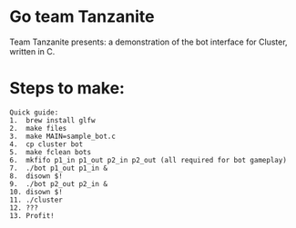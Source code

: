 # Go team Tanzanite

Team Tanzanite presents: a demonstration of the bot interface for Cluster, written in C.

# Steps to make:

	Quick guide:
	1.	brew install glfw
	2.	make files
	3.	make MAIN=sample_bot.c
	4.	cp cluster bot
	5.	make fclean bots
	6.	mkfifo p1_in p1_out p2_in p2_out (all required for bot gameplay)
	7.	./bot p1_out p1_in &
	8.	disown $!
	9.	./bot p2_out p2_in &
	10.	disown $!
	11.	./cluster
	12.	???
	13.	Profit!
